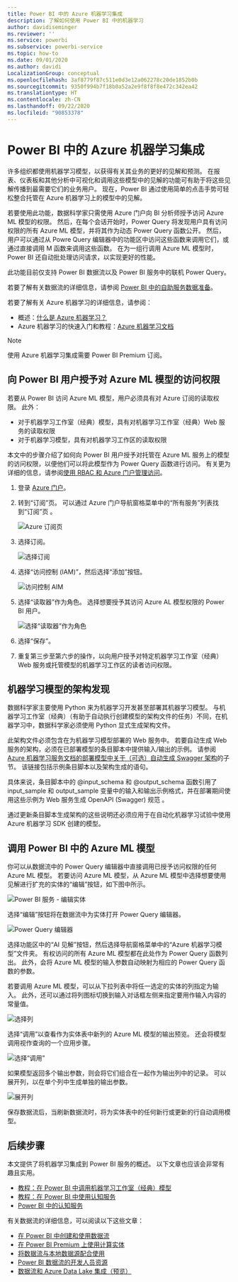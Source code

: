```yaml
---
title: Power BI 中的 Azure 机器学习集成
description: 了解如何使用 Power BI 中的机器学习
author: davidiseminger
ms.reviewer: ''
ms.service: powerbi
ms.subservice: powerbi-service
ms.topic: how-to
ms.date: 09/01/2020
ms.author: davidi
LocalizationGroup: conceptual
ms.openlocfilehash: 3af8779f87c511e0d3e12a062278c20de1852b0b
ms.sourcegitcommit: 9350f994b7f18b0a52a2e9f8f8f8e472c342ea42
ms.translationtype: HT
ms.contentlocale: zh-CN
ms.lasthandoff: 09/22/2020
ms.locfileid: "90853378"
---
```

# <a name="azure-machine-learning-integration-in-power-bi"></a>Power BI 中的 Azure 机器学习集成

许多组织都使用机器学习模型，以获得有关其业务的更好的见解和预测。 在报表、仪表板和其他分析中可视化和调用这些模型中的见解的功能可有助于将这些见解传播到最需要它们的业务用户。  现在，Power BI 通过使用简单的点击手势可轻松整合托管在 Azure 机器学习上的模型中的见解。

若要使用此功能，数据科学家只需使用 Azure 门户向 BI 分析师授予访问 Azure ML 模型的权限。  然后，在每个会话开始时，Power Query 将发现用户具有访问权限的所有 Azure ML 模型，并将其作为动态 Power Query 函数公开。  然后，用户可以通过从 Powre Query 编辑器中的功能区中访问这些函数来调用它们，或通过直接调用 M 函数来调用这些函数。 在为一组行调用 Azure ML 模型时，Power BI 还自动批处理访问请求，以实现更好的性能。

此功能目前仅支持 Power BI 数据流以及 Power BI 服务中的联机 Power Query。

若要了解有关数据流的详细信息，请参阅 [Power BI 中的自助服务数据准备](service-dataflows-overview.md)。

若要了解有关 Azure 机器学习的详细信息，请参阅：

- 概述：[什么是 Azure 机器学习？](/azure/machine-learning/service/overview-what-is-azure-ml)
- Azure 机器学习的快速入门和教程：[Azure 机器学习文档](/azure/machine-learning/)

> [!NOTE]
> 使用 Azure 机器学习集成需要 Power BI Premium 订阅。

## <a name="granting-access-to-the-azure-ml-model-to-a-power-bi-user"></a>向 Power BI 用户授予对 Azure ML 模型的访问权限

若要从 Power BI 访问 Azure ML 模型，用户必须具有对 Azure 订阅的读取权限。  此外：

- 对于机器学习工作室（经典）模型，具有对机器学习工作室（经典）Web 服务的读取权限
- 对于机器学习模型，具有对机器学习工作区的读取权限

本文中的步骤介绍了如何向 Power BI 用户授予对托管在 Azure ML 服务上的模型的访问权限，以便他们可以将此模型作为 Power Query 函数进行访问。  有关更为详细的信息，请参阅[使用 RBAC 和 Azure 门户管理访问](/azure/role-based-access-control/role-assignments-portal)。

1. 登录 [Azure 门户](https://portal.azure.com)。

2. 转到“订阅”页。 可以通过 Azure 门户导航窗格菜单中的“所有服务”列表找到“订阅”页 。

    ![Azure 订阅页](media/service-machine-learning-integration/machine-learning-integration_01.png)

3. 选择订阅。

    ![选择订阅](media/service-machine-learning-integration/machine-learning-integration_02.png)

4. 选择“访问控制 (IAM)”，然后选择“添加”按钮。

    ![访问控制 AIM](media/service-machine-learning-integration/machine-learning-integration_03.png)

5. 选择“读取器”作为角色。 选择想要授予其访问 Azure AL 模型权限的 Power BI 用户。

    ![选择“读取器”作为角色](media/service-machine-learning-integration/machine-learning-integration_04.png)

6. 选择“保存”。

7. 重复第三步至第六步的操作，以向用户授予对特定机器学习工作室（经典）Web 服务或托管模型的机器学习工作区的读者访问权限。


## <a name="schema-discovery-for-machine-learning-models"></a>机器学习模型的架构发现

数据科学家主要使用 Python 来为机器学习开发甚至部署其机器学习模型。  与机器学习工作室（经典）（有助于自动执行创建模型的架构文件的任务）不同，在机器学习中，数据科学家必须使用 Python 显式生成架构文件。

此架构文件必须包含在为机器学习模型部署的 Web 服务中。 若要自动生成 Web 服务的架构，必须在已部署模型的条目脚本中提供输入/输出的示例。 请参阅 [Azure 机器学习服务文档的部署模型中关于（可选）自动生成 Swagger 架构](/azure/machine-learning/how-to-deploy-advanced-entry-script#power-bi-compatible-endpoint)的子节。 该链接包括示例条目脚本以及架构生成的语句。 

具体来说，条目脚本中的 \@input_schema 和 \@output_schema 函数引用了 input_sample 和 output_sample 变量中的输入和输出示例格式，并在部署期间使用这些示例为 Web 服务生成 OpenAPI (Swagger) 规范 。

通过更新条目脚本生成架构的这些说明还必须应用于在自动化机器学习试验中使用 Azure 机器学习 SDK 创建的模型。

## <a name="invoking-the-azure-ml-model-in-power-bi"></a>调用 Power BI 中的 Azure ML 模型

你可以从数据流中的 Power Query 编辑器中直接调用已授予访问权限的任何 Azure ML 模型。 若要访问 Azure ML 模型，从 Azure ML 模型中选择想要使用见解进行扩充的实体的“编辑”按钮，如下图中所示。

![Power BI 服务 - 编辑实体](media/service-machine-learning-integration/machine-learning-integration_05.png)

选择“编辑”按钮将在数据流中为实体打开 Power Query 编辑器。

![Power Query 编辑器](media/service-machine-learning-integration/machine-learning-integration_06.png)

选择功能区中的“AI 见解”按钮，然后选择导航窗格菜单中的“Azure 机器学习模型”文件夹。 有权访问的所有 Azure ML 模型都在此处作为 Power Query 函数列出。 此外，会将 Azure ML 模型的输入参数自动映射为相应的 Power Query 函数的参数。

若要调用 Azure ML 模型，可以从下拉列表中将任一选定的实体的列指定为输入。 此外，还可以通过将列图标切换到输入对话框左侧来指定要用作输入内容的常量值。

![选择列](media/service-machine-learning-integration/machine-learning-integration_07.png)

选择“调用”以查看作为实体表中新列的 Azure ML 模型的输出预览。 还会将模型调用视作查询的一个应用步骤。

![选择“调用”](media/service-machine-learning-integration/machine-learning-integration_08.png)

如果模型返回多个输出参数，则会将它们组合在一起作为输出列中的记录。 可以展开列，以在单个列中生成单独的输出参数。

![展开列](media/service-machine-learning-integration/machine-learning-integration_09.png)

保存数据流后，当刷新数据流时，将为实体表中的任何新行或更新的行自动调用模型。

## <a name="next-steps"></a>后续步骤

本文提供了将机器学习集成到 Power BI 服务的概述。 以下文章也应该会非常有趣且实用。 

* [教程：在 Power BI 中调用机器学习工作室（经典）模型](../connect-data/service-tutorial-invoke-machine-learning-model.md)
* [教程：在 Power BI 中使用认知服务](../connect-data/service-tutorial-use-cognitive-services.md)
* [Power BI 中的认知服务](service-cognitive-services.md)

有关数据流的详细信息，可以阅读以下这些文章：
* [在 Power BI 中创建和使用数据流](service-dataflows-create-use.md)
* [在 Power BI Premium 上使用计算实体](service-dataflows-computed-entities-premium.md)
* [将数据流与本地数据源配合使用](service-dataflows-on-premises-gateways.md)
* [Power BI 数据流的开发人员资源](service-dataflows-developer-resources.md)
* [数据流和 Azure Data Lake 集成（预览）](service-dataflows-azure-data-lake-integration.md)